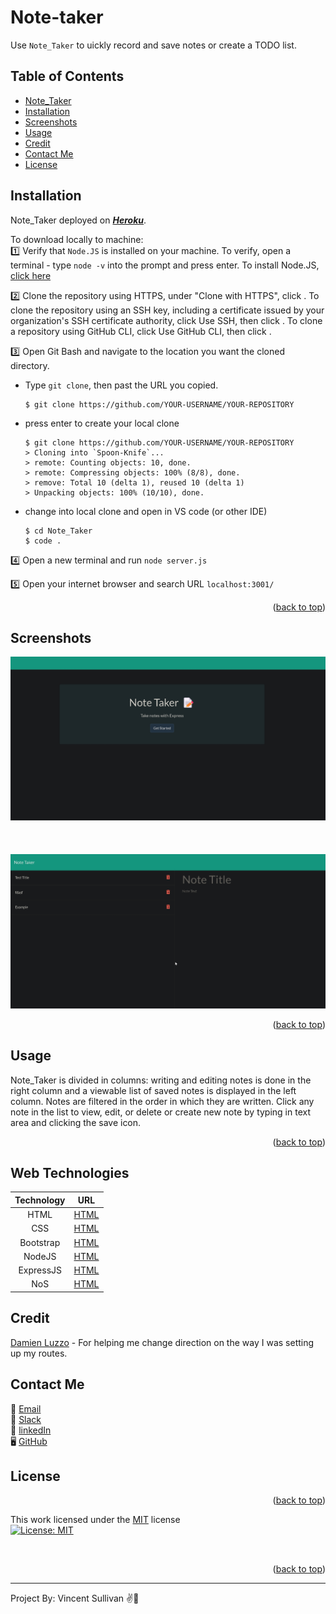 # Note-taker

<div id="top"></div>

Use `Note_Taker` to uickly record and save notes or create a TODO list.

## __Table of Contents__
- [Note_Taker](#bote_taker)<br>
- [Installation](#installation)<br>
- [Screenshots](#screenshots)<br>
- [Usage](#usage)<br>
- [Credit](#credit)<br>
- [Contact Me](#contact-me)<br>
- [License](#license)<br>

## Installation 

Note_Taker deployed on <u><i>**Heroku**</i></u>.

To download locally to machine:
<br>
1️⃣ Verify that `Node.JS` is installed on your machine. To verify, open a terminal - type `node -v` into the prompt and press enter. To install Node.JS, [click here](https://nodejs.org/en/) <br>

2️⃣ Clone the repository using HTTPS, under "Clone with HTTPS", click . To clone the repository using an SSH key, including a certificate issued by your organization's SSH certificate authority, click Use SSH, then click . To clone a repository using GitHub CLI, click Use GitHub CLI, then click .<br>

3️⃣ Open Git Bash and navigate to the location you want the cloned directory.

  * Type `git clone`, then past the URL you copied.

	```
	$ git clone https://github.com/YOUR-USERNAME/YOUR-REPOSITORY

	```
  * press enter to create your local clone

	```
	$ git clone https://github.com/YOUR-USERNAME/YOUR-REPOSITORY
	> Cloning into `Spoon-Knife`...
	> remote: Counting objects: 10, done.
	> remote: Compressing objects: 100% (8/8), done.
	> remove: Total 10 (delta 1), reused 10 (delta 1)
	> Unpacking objects: 100% (10/10), done.
	```

  * change into local clone and open in VS code (or other IDE)

	```
	$ cd Note_Taker
	$ code .
	```

4️⃣ Open a new terminal and run
	`node server.js`

5️⃣ Open your internet browser and search URL `localhost:3001/`

<p align="right">(<a href="#top">back to top</a>)</p>

## Screenshots
![alt text](./public/assets/imgs/20220102_3840x1898.jpg)<br>
<br><br><br>
![alt text](./public/assets/imgs/20220102_3840x1898%20(2).jpg)<br>

<p align="right">(<a href="#top">back to top</a>)</p>

## Usage

Note_Taker is divided in columns: writing and editing notes is done in the right column and a viewable list of saved notes is displayed in the left column. Notes are filtered in the order in which they are written. Click any note in the list to view, edit, or delete or create new note by typing in text area and clicking the save icon. 

<p align="right">(<a href="#top">back to top</a>)</p>

## Web Technologies
| Technology | URL | 
| :---: | :----: |  
| HTML  | [HTML](www.html.com) |
| CSS  | [HTML](www.html.com) |
| Bootstrap | [HTML](www.html.com) |
| NodeJS | [HTML](www.html.com) |
| ExpressJS | [HTML](www.html.com) |
| NoS | [HTML](www.html.com) |

## Credit
[Damien Luzzo](https://www.github.com/damienluzzo33) - For helping me change direction on the way I was setting up my routes.

## Contact Me
📧 [Email](https://www.vlsulliv@yahoo.com)<br>
📝 [Slack](https://stackoverflow.com/users/13850481/vlsulliv)<br>
🔗 [linkedIn](https://www.linkedin.com/in/vlsullivan/)<br>
🖥️ [GitHub](https://www.github.com/vlsulliv)<br>

## License
<p align="right">(<a href="#top">back to top</a>)</p>

This work licensed under the [MIT](https://choosealicense.com/licenses/mit/) license<br>
[![License: MIT](https://img.shields.io/badge/License-MIT-yellow.svg)](https://opensource.org/licenses/MIT)

<br>
<p align="right">(<a href="#top">back to top</a>)</p>

---
Project By: Vincent Sullivan ✌️🐢
